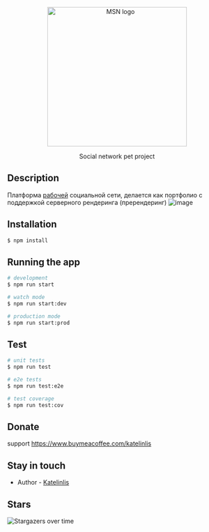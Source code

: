 <p align="center">
  <a href="http://social.katelinlis.xyz/" target="blank"><img src="https://social.katelinlis.xyz/img/Logo.svg" width="320" alt="MSN logo" /></a>
</p>
<p align="center">Social network pet project </p>

## Description
Платформа <a href="http://social.katelinlis.xyz/" target="blank">рабочей</a> социальной сети, делается как портфолио
с поддержкой серверного рендеринга (пререндеринг)
![image](https://user-images.githubusercontent.com/56870191/131363850-f7c4f70a-1d2b-4187-b211-a6ffcb4733cd.png)



## Installation

```bash
$ npm install
```

## Running the app

```bash
# development
$ npm run start

# watch mode
$ npm run start:dev

# production mode
$ npm run start:prod
```

## Test

```bash
# unit tests
$ npm run test

# e2e tests
$ npm run test:e2e

# test coverage
$ npm run test:cov
```

## Donate
support
https://www.buymeacoffee.com/katelinlis

## Stay in touch

- Author - [Katelinlis](https://vk.com/katelinlis)
## Stars

![Stargazers over time](https://starchart.cc/katelinlis/msnfrontend.svg)
